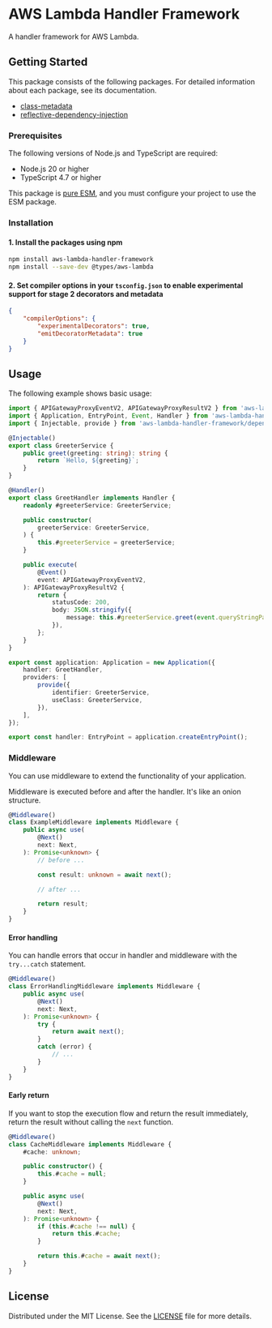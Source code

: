 # AWS Lambda Handler Framework

A handler framework for AWS Lambda.

## Getting Started

This package consists of the following packages. For detailed information about each package, see its documentation.

- [class-metadata](https://github.com/choi-jack/class-metadata)
- [reflective-dependency-injection](https://github.com/choi-jack/reflective-dependency-injection)

### Prerequisites

The following versions of Node.js and TypeScript are required:

- Node.js 20 or higher
- TypeScript 4.7 or higher

This package is [pure ESM](https://gist.github.com/sindresorhus/a39789f98801d908bbc7ff3ecc99d99c), and you must configure your project to use the ESM package.

### Installation

#### 1. Install the packages using npm

```sh
npm install aws-lambda-handler-framework
npm install --save-dev @types/aws-lambda
```

#### 2. Set compiler options in your `tsconfig.json` to enable experimental support for stage 2 decorators and metadata

```json
{
    "compilerOptions": {
        "experimentalDecorators": true,
        "emitDecoratorMetadata": true
    }
}
```

## Usage

The following example shows basic usage:

```typescript
import { APIGatewayProxyEventV2, APIGatewayProxyResultV2 } from 'aws-lambda';
import { Application, EntryPoint, Event, Handler } from 'aws-lambda-handler-framework';
import { Injectable, provide } from 'aws-lambda-handler-framework/dependency-injection';

@Injectable()
export class GreeterService {
    public greet(greeting: string): string {
        return `Hello, ${greeting}`;
    }
}

@Handler()
export class GreetHandler implements Handler {
    readonly #greeterService: GreeterService;

    public constructor(
        greeterService: GreeterService,
    ) {
        this.#greeterService = greeterService;
    }

    public execute(
        @Event()
        event: APIGatewayProxyEventV2,
    ): APIGatewayProxyResultV2 {
        return {
            statusCode: 200,
            body: JSON.stringify({
                message: this.#greeterService.greet(event.queryStringParameters?.greeting ?? 'world!'),
            }),
        };
    }
}

export const application: Application = new Application({
    handler: GreetHandler,
    providers: [
        provide({
            identifier: GreeterService,
            useClass: GreeterService,
        }),
    ],
});

export const handler: EntryPoint = application.createEntryPoint();
```

### Middleware

You can use middleware to extend the functionality of your application.

Middleware is executed before and after the handler. It's like an onion structure.

```typescript
@Middleware()
class ExampleMiddleware implements Middleware {
    public async use(
        @Next()
        next: Next,
    ): Promise<unknown> {
        // before ...

        const result: unknown = await next();

        // after ...

        return result;
    }
}
```

#### Error handling

You can handle errors that occur in handler and middleware with the `try...catch` statement.

```typescript
@Middleware()
class ErrorHandlingMiddleware implements Middleware {
    public async use(
        @Next()
        next: Next,
    ): Promise<unknown> {
        try {
            return await next();
        }
        catch (error) {
            // ...
        }
    }
}
```

#### Early return

If you want to stop the execution flow and return the result immediately, return the result without calling the `next` function.

```typescript
@Middleware()
class CacheMiddleware implements Middleware {
    #cache: unknown;

    public constructor() {
        this.#cache = null;
    }

    public async use(
        @Next()
        next: Next,
    ): Promise<unknown> {
        if (this.#cache !== null) {
            return this.#cache;
        }

        return this.#cache = await next();
    }
}
```

## License

Distributed under the MIT License. See the [LICENSE](https://github.com/choi-jack/aws-lambda-handler-framework/blob/main/LICENSE) file for more details.
